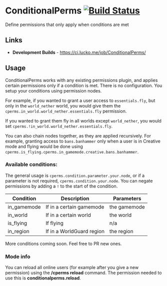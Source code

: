 # ConditionalPerms [![Build Status](https://ci.lucko.me/job/ConditionalPerms/badge/icon)](https://ci.lucko.me/job/ConditionalPerms/)
Define permissions that only apply when conditions are met

## Links
* **Development Builds** - <https://ci.lucko.me/job/ConditionalPerms/>

## Usage
ConditionalPerms works with any existing permissions plugin, and applies certain permissions only if a condition is met. There is no configuration. You setup your conditions using permission nodes.

For example, if you wanted to grant a user access to `essentials.fly`, but only in the `world_nether` world, you would give them the `cperms.in_world.world_nether.essentials.fly` permission.

If you wanted to grant them fly in all worlds except `world_nether`, you would set `cperms.!in_world.world_nether.essentials.fly`.

You can also chain nodes together, as they are applied recursively.
For example, granting access to `bans.banhammer` only when a user is in Creative mode and flying would be done using `cperms.is_flying.cperms.in_gamemode.creative.bans.banhammer`.

### Available conditions:
The general usage is `cperms.condition.parameter.your.node`, or if a parameter is not required, `cperms.condition.your.node`. You can negate permissions by adding a `!` to the start of the condition.

| Condition        | Description                  | Parameters       |
|------------------|------------------------------|------------------|
| in_gamemode      | If in a certain gamemode     | the gamemode     |
| in_world         | If in a certain world        | the world        |
| is_flying        | If flying                    | n/a              |
| in_region        | If in a WorldGuard region    | the region       |

More conditions coming soon. Feel free to PR new ones.

### Mode info
You can reload all online users (for example after you give a new permission) using the **/cperms reload** command. The permission needed to use this is **conditionalperms.reload**.
